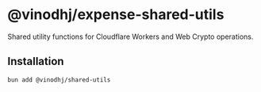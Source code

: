 # @vinodhj/expense-shared-utils

Shared utility functions for Cloudflare Workers and Web Crypto operations.

## Installation

```bash
bun add @vinodhj/shared-utils
